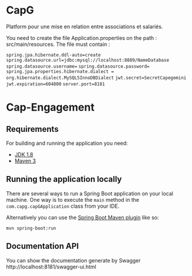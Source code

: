 # CapG
Platform pour une mise en relation entre associations et salariés.

You need to create the file Application.properties on the path : src/main/resources.
The file must contain :

`spring.jpa.hibernate.ddl-auto=create`
`spring.datasource.url=jdbc:mysql://localhost:8889/NameDatabase`
`spring.datasource.username=`
`spring.datasource.password=`
`spring.jpa.properties.hibernate.dialect = org.hibernate.dialect.MySQL5InnoDBDialect`
`jwt.secret=SecretCapegemini`
`jwt.expiration=604800`
 `server.port=8181`
 
# Cap-Engagement

## Requirements

For building and running the application you need:

- [JDK 1.8](http://www.oracle.com/technetwork/java/javase/downloads/jdk8-downloads-2133151.html)
- [Maven 3](https://maven.apache.org)

## Running the application locally

There are several ways to run a Spring Boot application on your local machine. One way is to execute the `main` method in the `com.capg.capGApplication` class from your IDE.

Alternatively you can use the [Spring Boot Maven plugin](https://docs.spring.io/spring-boot/docs/current/reference/html/build-tool-plugins-maven-plugin.html) like so:

```shell
mvn spring-boot:run
```

## Documentation API

You can show the documentation generate by Swagger
http://localhost:8181/swagger-ui.html

